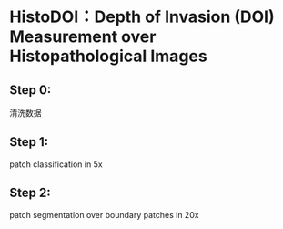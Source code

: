 # HistoDOI：Depth of Invasion (DOI) Measurement over Histopathological Images

## Step 0: 

清洗数据

## Step 1:
  patch classification in 5x

## Step 2:
  patch segmentation over boundary patches in 20x
